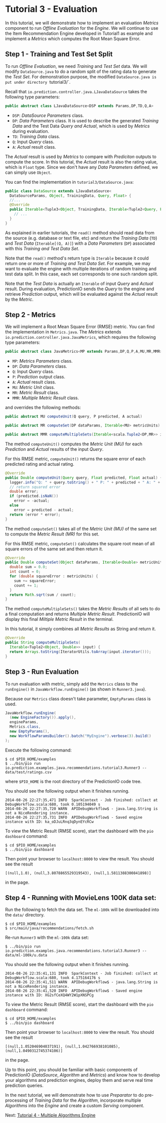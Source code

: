 # Tutorial 3 - Evaluation

In this tutorial, we will demonstrate how to implement an evaluation *Metrics*
component to run *Offline Evaluation* for the *Engine*. We will continue to use
the Item Recommendation Engine developed in Tutorial1 as example and implement a
*Metrics* which computes the Root Mean Square Error.

## Step 1 - Training and Test Set Split

To run *Offline Evaluation*, we need *Training* and *Test Set* data. We will
modify `DataSource.java` to do a random split of the rating data to generate
the *Test Set*. For demonstration purpose, the modified `DataSource.java is put
under directory `tutorial3/`.

Recall that `io.prediction.controller.java.LJavaDataSource` takes the
following type parameters:

```java
public abstract class LJavaDataSource<DSP extends Params,DP,TD,Q,A>
```
- `DSP`: *DataSource Parameters* class.
- `DP`: *Data Parameters* class. It is used to describe the generated *Training
  Data* and the Test Data *Query and Actual*, which is used by *Metrics* during
  evaluation.
- `TD`: *Training Data* class.
- `Q`: Input *Query* class.
- `A`: *Actual* result class.

The *Actual* result is used by *Metrics* to compare with *Prediciton* outputs to
compute the score. In this tutorial, the *Actual* result is also the rating
value, which is `Float` type. Since we don't have any *Data Parameters* defined,
we can simply use `Object`.

You can find the implementation in `tutorial3/DataSource.java`:

```java
public class DataSource extends LJavaDataSource<
  DataSourceParams, Object, TrainingData, Query, Float> {
  //...
  @Override
  public Iterable<Tuple3<Object, TrainingData, Iterable<Tuple2<Query, Float>>>> read() {
    // ...
  }
}
```

As explained in earlier tutorials, the `read()` method should read data from the
source (e.g. database or text file, etc) and return the *Training Data* (`TD`)
and *Test Data* (`Iterable[(Q, A)]`) with a *Data Parameters* (`DP`) associated
with this *Training and Test Data Set*.

Note that the `read()` method's return type is `Iterable` because it could
return one or more of *Training and Test Data Set*. For example, we may want to
evaluate the engine with multiple iterations of random training and test data
split. In this case, each set corresponds to one such random split.

Note that the *Test Data* is actually an `Iterable` of input *Query* and
*Actual* result. During evaluation, PredictionIO sends the *Query* to the engine
and retrieve *Prediction* output, which will be evaluated against the *Actual*
result by the *Metric*.


## Step 2 - Metrics

We will implement a Root Mean Square Error (RMSE) metric. You can find the
implementation in `Metrics.java`. The *Metrics* extends
`io.prediction.controller.java.JavaMetrics`, which requires the following type
parameters:

```java
public abstract class JavaMetrics<MP extends Params,DP,Q,P,A,MU,MR,MMR>
```
- `MP`: *Metrics Parameters* class.
- `DP`: *Data Parameters* class.
- `Q`: Input *Query* class.
- `P`: *Prediction* output class.
- `A`: *Actual* result class.
- `MU`: *Metric Unit* class.
- `MR`: *Metric Result* class.
- `MMR`: *Multiple Metric Result* class.

and overrides the following methods:

```java
public abstract MU computeUnit(Q query, P predicted, A actual)

public abstract MR computeSet(DP dataParams, Iterable<MU> metricUnits)

public abstract MMR computeMultipleSets(Iterable<scala.Tuple2<DP,MR>> input)
```

The method `computeUnit()` computes the *Metric Unit (MU)* for each *Prediction*
and *Actual* results of the input *Query*.

For this RMSE metric, `computeUnit()` returns the square error of each
predicted rating and actual rating.

```java
@Override
public Double computeUnit(Query query, Float predicted, Float actual) {
  logger.info("Q: " + query.toString() + " P: " + predicted + " A: " + actual);   
  // return squared error
  double error;
  if (predicted.isNaN())
    error = -actual;
  else
    error = predicted - actual;
  return (error * error);
}
```

The method `computeSet()` takes all of the *Metric Unit (MU)* of the same set to
compute the *Metric Result (MR)* for this set.

For this RMSE metric, `computeSet()` calculates the square root mean of all
square errors of the same set and then return it.

```java
@Override
public Double computeSet(Object dataParams, Iterable<Double> metricUnits) {
  double sum = 0.0;
  int count = 0;
  for (double squareError : metricUnits) {
    sum += squareError;
    count += 1;
  }
  return Math.sqrt(sum / count);
}
```

The method `computeMultipleSets()` takes the *Metric Results* of all sets to do
a final computation and returns *Multiple Metric Result*. PredictionIO will
display this final *Miltiple Metric Result* in the terminal.

In this tutorial, it simply combines all *Metric Results* as String and return
it.

```java
@Override
public String computeMultipleSets(
  Iterable<Tuple2<Object, Double>> input) {
  return Arrays.toString(IteratorUtils.toArray(input.iterator()));
}
```

## Step 3 - Run Evaluation

To run evaluation with metric, simply add the `Metrics` class to the
`runEngine()` in `JavaWorkflow.runEngine()` (as shown in `Runner3.java`).

Because our `Metrics` class doesn't take parameter, `EmptyParams` class is used.

```java
JavaWorkflow.runEngine(
  (new EngineFactory()).apply(),
  engineParams,
  Metrics.class,
  new EmptyParams(),
  new WorkflowParamsBuilder().batch("MyEngine").verbose(3).build()
);
```

Execute the following command:

```
$ cd $PIO_HOME/examples
$ ../bin/pio run io.prediction.examples.java.recommendations.tutorial3.Runner3 -- data/test/ratings.csv
```
where `$PIO_HOME` is the root directory of the PredictionIO code tree.

You should see the following output when it finishes running.

```
2014-08-26 22:27:35,471 INFO  SparkContext - Job finished: collect at DebugWorkflow.scala:680, took 0.105194049 s
2014-08-26 22:27:35,720 WARN  APIDebugWorkflow$ - java.lang.String is not a NiceRendering instance.
2014-08-26 22:27:35,731 INFO  APIDebugWorkflow$ - Saved engine instance with ID: ka_oDJuLRnq3qDynEYcRCw
```

To view the Metric Result (RMSE score), start the dashboard with the `pio dashboard` command:

```
$ cd $PIO_HOME/examples
$ ../bin/pio dashboard
```

Then point your browser to `localhost:8000` to view the result. You should see the result

```
[(null,1.0), (null,3.8078865529319543), (null,1.5811388300841898)]
```
in the page.

## Step 4 - Running with MovieLens 100K data set:

Run the following to fetch the data set. The `ml-100k` will be downloaded into the `data/` directory.

```
$ cd $PIO_HOME/examples
$ src/main/java/recommendations/fetch.sh
```

Re-run `Runner3` with the `ml-100k` data set:

```
$ ../bin/pio run io.prediction.examples.java.recommendations.tutorial3.Runner3 -- data/ml-100k/u.data
```

You should see the following output when it finishes running.

```
2014-08-26 22:35:41,131 INFO  SparkContext - Job finished: collect at DebugWorkflow.scala:680, took 4.175164176 s
2014-08-26 22:35:41,511 WARN  APIDebugWorkflow$ - java.lang.String is not a NiceRendering instance.
2014-08-26 22:35:41,520 INFO  APIDebugWorkflow$ - Saved engine instance with ID: XG2sfCeXQ4WY2W1pXNSPCg
```

To view the Metric Result (RMSE score), start the dashboard with the `pio dashboard` command:

```
$ cd $PIO_HOME/examples
$ ../bin/pio dashboard
```

Then point your browser to `localhost:8000` to view the result. You should see the result

```
[(null,1.052046904037191), (null,1.042766938101085), (null,1.0490312745374106)]
```
in the page.

Up to this point, you should be familiar with basic components of PredictionIO
(*DataSource*, *Algorithm* and *Metrics*) and know how to develop your algorithms
and prediction engines, deploy them and serve real time prediction queries.

In the next tutorial, we will demonstrate how to use *Preparator* to do
pre-processing of *Training Data* for the *Algorithm*, incorporate multiple
*Algorithms* into the *Engine* and create a custom *Serving* component.

Next: [Tutorial 4 - Multiple Algorithms Engine](tutorial4-multialgo.md)
